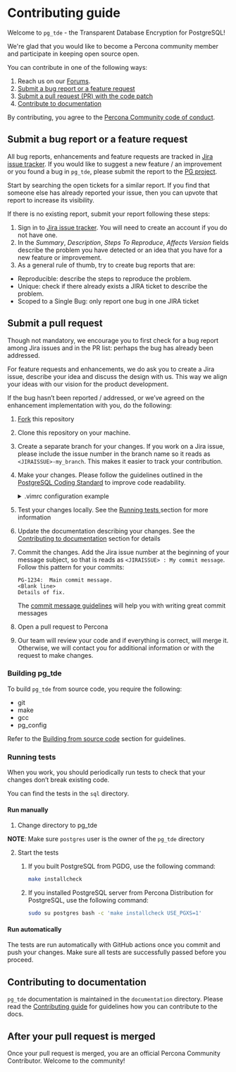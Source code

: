# Contributing guide

Welcome to `pg_tde` - the Transparent Database Encryption for PostgreSQL!

We're glad that you would like to become a Percona community member and participate in keeping open source open.

You can contribute in one of the following ways:

1. Reach us on our [Forums](https://forums.percona.com/c/postgresql/pg-tde-transparent-data-encryption-tde/82).
2. [Submit a bug report or a feature request](#submit-a-bug-report-or-a-feature-request)
3. [Submit a pull request (PR) with the code patch](#submit-a-pull-request)
4. [Contribute to documentation](#contributing-to-documentation)

By contributing, you agree to the [Percona Community code of conduct](https://github.com/percona/community/blob/main/content/contribute/coc.md).


## Submit a bug report or a feature request

All bug reports, enhancements and feature requests are tracked in [Jira issue tracker](https://jira.percona.com/projects/PG). If you would like to suggest a new feature / an improvement or you found a bug in `pg_tde`, please submit the report to the [PG project](https://jira.percona.com/projects/PG/issues).

Start by searching the open tickets for a similar report. If you find that someone else has already reported your issue, then you can upvote that report to increase its visibility.

If there is no existing report, submit your report following these steps:

1. Sign in to [Jira issue tracker](https://jira.percona.com/projects/PG/issues). You will need to create an account if you do not have one.
2. In the _Summary_, _Description_, _Steps To Reproduce_, _Affects Version_ fields describe the problem you have detected or an idea that you have for a new feature or improvement.
3. As a general rule of thumb, try to create bug reports that are:

  * Reproducible: describe the steps to reproduce the problem.
  * Unique: check if there already exists a JIRA ticket to describe the problem.
  * Scoped to a Single Bug: only report one bug in one JIRA ticket

## Submit a pull request

Though not mandatory, we encourage you to first check for a bug report among Jira issues and in the PR list: perhaps the bug has already been addressed.

For feature requests and enhancements, we do ask you to create a Jira issue, describe your idea and discuss the design with us. This way we align your ideas with our vision for the product development.

If the bug hasn’t been reported / addressed, or we’ve agreed on the enhancement implementation with you, do the following:

1. [Fork](https://docs.github.com/en/github/getting-started-with-github/fork-a-repo) this repository
2. Clone this repository on your machine.
3. Create a separate branch for your changes. If you work on a Jira issue, please include the issue number in the branch name so it reads as `<JIRAISSUE>-my_branch`. This makes it easier to track your contribution.
4. Make your changes. Please follow the guidelines outlined in the [PostgreSQL Coding Standard](https://www.postgresql.org/docs/current/source.html) to improve code readability.
   <details>
    <summary>.vimrc configuration example</summary> 

    ```
    set nocompatible                " choose no compatibility with legacy vi
    syntax enableset 
    tabstop=4set 
    background=lightset 
    textwidth=80set 
    colorcolumn=80
    let g:filestyle_ignore_patterns = ['^\t* \{1,3}\S']
    highlight Normal ctermbg=15
    highlight ColorColumn ctermbg=52 
    ```
  </details>

5. Test your changes locally. See the [Running tests ](#running-tests) section for more information
6. Update the documentation describing your changes. See the [Contributing to documentation](#contributing-to-documentation) section for details
7. Commit the changes. Add the Jira issue number at the beginning of your message subject, so that is reads as `<JIRAISSUE> : My commit message`.  Follow this pattern for your commits:

    ```
    PG-1234:  Main commit message.
    <Blank line>
    Details of fix.
    ```

    The [commit message guidelines](https://gist.github.com/robertpainsi/b632364184e70900af4ab688decf6f53) will help you with writing great commit messages

8. Open a pull request to Percona
9. Our team will review your code and if everything is correct, will merge it. Otherwise, we will contact you for additional information or with the request to make changes.

### Building pg_tde

To build `pg_tde` from source code, you require the following:

* git
* make
* gcc
* pg_config

Refer to the [Building from source code](https://github.com/percona/pg_tde?tab=readme-ov-file#building-from-sources-for-community-postgresql) section for guidelines.


### Running tests 

When you work, you should periodically run tests to check that your changes don’t break existing code.

You can find the tests in the `sql` directory.

#### Run manually

1. Change directory to pg_tde

**NOTE**: Make sure `postgres` user is the owner of the `pg_tde` directory

2. Start the tests
    1. If you built PostgreSQL from PGDG, use the following command:

        ```sh
        make installcheck
        ```
        

    2. If you installed PostgreSQL server  from Percona Distribution for PostgreSQL, use the following command:

        ```sh
        sudo su postgres bash -c 'make installcheck USE_PGXS=1'
        ```
#### Run automatically       

The tests are run automatically with GitHub actions once you commit and push your changes. Make sure all tests are successfully passed before you proceed.


## Contributing to documentation

`pg_tde` documentation is maintained in the `documentation` directory. Please read the [Contributing guide](https://github.com/percona/pg_tde/blob/main/documentation/CONTRIBUTING.md) for guidelines how you can contribute to the docs.

## After your pull request is merged

Once your pull request is merged, you are an official Percona Community Contributor. Welcome to the community!
